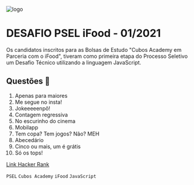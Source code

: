 ![logo](https://i.imgur.com/xG74tOh.png)

# DESAFIO PSEL iFood - 01/2021

Os candidatos inscritos para as Bolsas de Estudo "Cubos Academy em Parceria com o iFood", tiveram como primeira etapa do Processo Seletivo um Desafio Técnico utilizando a linguagem JavaScript.

## Questões 🏫

001. Apenas para maiores
002. Me segue no insta!
003. Jokeeeeenpô!
004. Contagem regressiva
005. No escurinho do cinema
006. Mobilapp
007. Tem copa? Tem jogos? Não? MEH
008. Abecedário
009. Cinco ou mais, um é grátis
010. Só os tops!

[Link Hacker Rank](https://www.hackerrank.com/contests/psel-ifood-012021/challenges)

`PSEL` `Cubos Academy` `iFood` `JavaScript`
